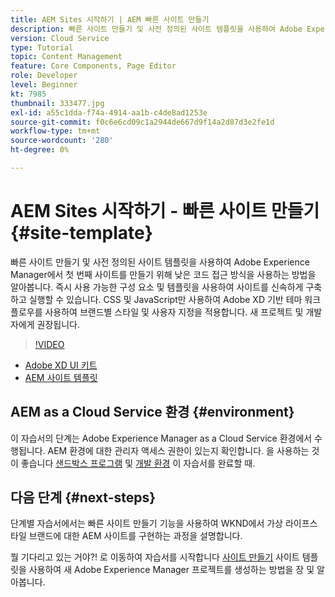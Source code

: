```yaml
---
title: AEM Sites 시작하기 | AEM 빠른 사이트 만들기
description: 빠른 사이트 만들기 및 사전 정의된 사이트 템플릿을 사용하여 Adobe Experience Manager에서 첫 번째 사이트를 만들기 위해 낮은 코드 접근 방식을 사용하는 방법을 알아봅니다. 즉시 사용 가능한 구성 요소 및 템플릿을 사용하여 사이트를 신속하게 구축하고 실행할 수 있습니다. CSS 및 JavaScript만 사용하여 Adobe XD 기반 테마 워크플로우를 사용하여 브랜드별 스타일 및 사용자 지정을 적용합니다. 새 프로젝트 및 개발자에게 추천되었습니다.
version: Cloud Service
type: Tutorial
topic: Content Management
feature: Core Components, Page Editor
role: Developer
level: Beginner
kt: 7985
thumbnail: 333477.jpg
exl-id: a55c1dda-f74a-4914-aa1b-c4de8ad1253e
source-git-commit: f0c6e6cd09c1a2944de667d9f14a2d87d3e2fe1d
workflow-type: tm+mt
source-wordcount: '280'
ht-degree: 0%

---
```


# AEM Sites 시작하기 - 빠른 사이트 만들기 {#site-template}

빠른 사이트 만들기 및 사전 정의된 사이트 템플릿을 사용하여 Adobe Experience Manager에서 첫 번째 사이트를 만들기 위해 낮은 코드 접근 방식을 사용하는 방법을 알아봅니다. 즉시 사용 가능한 구성 요소 및 템플릿을 사용하여 사이트를 신속하게 구축하고 실행할 수 있습니다. CSS 및 JavaScript만 사용하여 Adobe XD 기반 테마 워크플로우를 사용하여 브랜드별 스타일 및 사용자 지정을 적용합니다. 새 프로젝트 및 개발자에게 권장됩니다.

>[!VIDEO](https://video.tv.adobe.com/v/333477/?quality=12&learn=on)

* [Adobe XD UI 키트](https://github.com/adobe/aem-site-template-basic/blob/main/files/wireframe.xd)
* [AEM 사이트 템플릿](https://github.com/adobe/aem-site-template-basic)

## AEM as a Cloud Service 환경 {#environment}

이 자습서의 단계는 Adobe Experience Manager as a Cloud Service 환경에서 수행됩니다. AEM 환경에 대한 관리자 액세스 권한이 있는지 확인합니다. 을 사용하는 것이 좋습니다 [샌드박스 프로그램](https://experienceleague.adobe.com/docs/experience-manager-cloud-service/onboarding/getting-access/sandbox-programs/introduction-sandbox-programs.html) 및 [개발 환경](https://experienceleague.adobe.com/docs/experience-manager-cloud-service/implementing/using-cloud-manager/manage-environments.html) 이 자습서를 완료할 때.

## 다음 단계 {#next-steps}

단계별 자습서에서는 빠른 사이트 만들기 기능을 사용하여 WKND에서 가상 라이프스타일 브랜드에 대한 AEM 사이트를 구현하는 과정을 설명합니다.

뭘 기다리고 있는 거야?! 로 이동하여 자습서를 시작합니다 [사이트 만들기](create-site.md) 사이트 템플릿을 사용하여 새 Adobe Experience Manager 프로젝트를 생성하는 방법을 장 및 알아봅니다.
